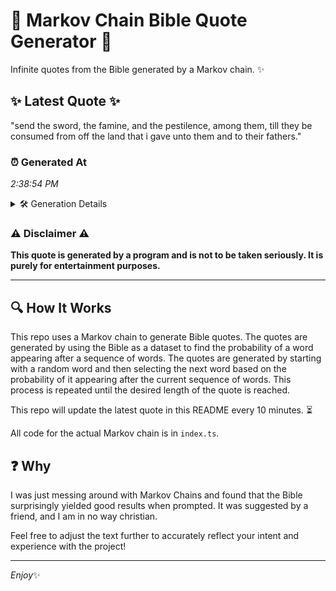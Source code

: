 # 📖 Markov Chain Bible Quote Generator 📖

Infinite quotes from the Bible generated by a Markov chain. ✨

## ✨ Latest Quote ✨
"send the sword, the famine, and the pestilence, among them, till they be consumed from off the land that i gave unto them and to their fathers."

### ⏰ Generated At
*2:38:54 PM*

<details>
    <summary>🛠️ Generation Details</summary>
    <p>
        <strong>🌱 Seed:</strong> send<br>
        <strong>🔄 Iterations:</strong> 26<br>
        <strong>📜 Context History:</strong><br>[ send ]: the<br>[ send, the ]: sword,<br>[ send, the, sword, ]: the<br>[ send, the, sword,, the ]: famine,<br>[ send, the, sword,, the, famine, ]: and<br>[ send, the, sword,, the, famine,, and ]: the<br>[ the, sword,, the, famine,, and, the ]: pestilence,<br>[ sword,, the, famine,, and, the, pestilence, ]: among<br>[ the, famine,, and, the, pestilence,, among ]: them,<br>[ famine,, and, the, pestilence,, among, them, ]: till<br>[ and, the, pestilence,, among, them,, till ]: they<br>[ the, pestilence,, among, them,, till, they ]: be<br>[ pestilence,, among, them,, till, they, be ]: consumed<br>[ among, them,, till, they, be, consumed ]: from<br>[ them,, till, they, be, consumed, from ]: off<br>[ till, they, be, consumed, from, off ]: the<br>[ they, be, consumed, from, off, the ]: land<br>[ be, consumed, from, off, the, land ]: that<br>[ consumed, from, off, the, land, that ]: i<br>[ from, off, the, land, that, i ]: gave<br>[ off, the, land, that, i, gave ]: unto<br>[ the, land, that, i, gave, unto ]: them<br>[ land, that, i, gave, unto, them ]: and<br>[ that, i, gave, unto, them, and ]: to<br>[ i, gave, unto, them, and, to ]: their<br>[ gave, unto, them, and, to, their ]: fathers.<br>
    </p>
</details>

### ⚠️ Disclaimer ⚠️
**This quote is generated by a program and is not to be taken seriously. It is purely for entertainment purposes.**

---

## 🔍 How It Works

This repo uses a Markov chain to generate Bible quotes. The quotes are generated by using the Bible as a dataset to find the probability of a word appearing after a sequence of words. The quotes are generated by starting with a random word and then selecting the next word based on the probability of it appearing after the current sequence of words. This process is repeated until the desired length of the quote is reached.

This repo will update the latest quote in this README every 10 minutes. ⏳

All code for the actual Markov chain is in `index.ts`.

## ❓ Why

I was just messing around with Markov Chains and found that the Bible surprisingly yielded good results when prompted. 
It was suggested by a friend, and I am in no way christian.

Feel free to adjust the text further to accurately reflect your intent and experience with the project!

---

*Enjoy*✨
